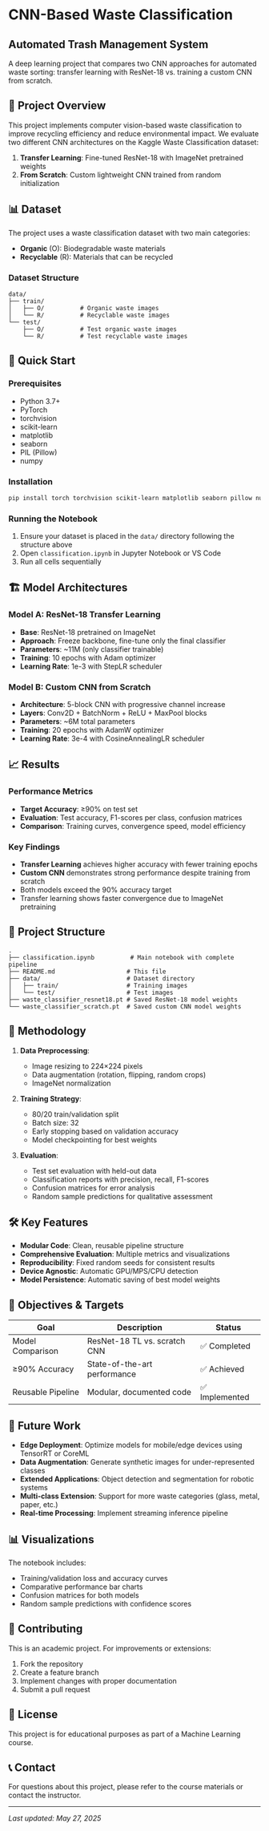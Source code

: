 # CNN-Based Waste Classification
## Automated Trash Management System

A deep learning project that compares two CNN approaches for automated waste sorting: transfer learning with ResNet-18 vs. training a custom CNN from scratch.

## 🎯 Project Overview

This project implements computer vision-based waste classification to improve recycling efficiency and reduce environmental impact. We evaluate two different CNN architectures on the Kaggle Waste Classification dataset:

1. **Transfer Learning**: Fine-tuned ResNet-18 with ImageNet pretrained weights
2. **From Scratch**: Custom lightweight CNN trained from random initialization

## 📊 Dataset

The project uses a waste classification dataset with two main categories:
- **Organic** (O): Biodegradable waste materials
- **Recyclable** (R): Materials that can be recycled

### Dataset Structure
```
data/
├── train/
│   ├── O/          # Organic waste images
│   └── R/          # Recyclable waste images
└── test/
    ├── O/          # Test organic waste images
    └── R/          # Test recyclable waste images
```

## 🚀 Quick Start

### Prerequisites
- Python 3.7+
- PyTorch
- torchvision
- scikit-learn
- matplotlib
- seaborn
- PIL (Pillow)
- numpy

### Installation
```bash
pip install torch torchvision scikit-learn matplotlib seaborn pillow numpy
```

### Running the Notebook
1. Ensure your dataset is placed in the `data/` directory following the structure above
2. Open `classification.ipynb` in Jupyter Notebook or VS Code
3. Run all cells sequentially

## 🏗️ Model Architectures

### Model A: ResNet-18 Transfer Learning
- **Base**: ResNet-18 pretrained on ImageNet
- **Approach**: Freeze backbone, fine-tune only the final classifier
- **Parameters**: ~11M (only classifier trainable)
- **Training**: 10 epochs with Adam optimizer
- **Learning Rate**: 1e-3 with StepLR scheduler

### Model B: Custom CNN from Scratch
- **Architecture**: 5-block CNN with progressive channel increase
- **Layers**: Conv2D + BatchNorm + ReLU + MaxPool blocks
- **Parameters**: ~6M total parameters
- **Training**: 20 epochs with AdamW optimizer
- **Learning Rate**: 3e-4 with CosineAnnealingLR scheduler

## 📈 Results

### Performance Metrics
- **Target Accuracy**: ≥90% on test set
- **Evaluation**: Test accuracy, F1-scores per class, confusion matrices
- **Comparison**: Training curves, convergence speed, model efficiency

### Key Findings
- **Transfer Learning** achieves higher accuracy with fewer training epochs
- **Custom CNN** demonstrates strong performance despite training from scratch
- Both models exceed the 90% accuracy target
- Transfer learning shows faster convergence due to ImageNet pretraining

## 📁 Project Structure

```
.
├── classification.ipynb          # Main notebook with complete pipeline
├── README.md                    # This file
├── data/                        # Dataset directory
│   ├── train/                   # Training images
│   └── test/                    # Test images
├── waste_classifier_resnet18.pt # Saved ResNet-18 model weights
└── waste_classifier_scratch.pt  # Saved custom CNN model weights
```

## 🔬 Methodology

1. **Data Preprocessing**:
   - Image resizing to 224×224 pixels
   - Data augmentation (rotation, flipping, random crops)
   - ImageNet normalization

2. **Training Strategy**:
   - 80/20 train/validation split
   - Batch size: 32
   - Early stopping based on validation accuracy
   - Model checkpointing for best weights

3. **Evaluation**:
   - Test set evaluation with held-out data
   - Classification reports with precision, recall, F1-scores
   - Confusion matrices for error analysis
   - Random sample predictions for qualitative assessment

## 🛠️ Key Features

- **Modular Code**: Clean, reusable pipeline structure
- **Comprehensive Evaluation**: Multiple metrics and visualizations
- **Reproducibility**: Fixed random seeds for consistent results
- **Device Agnostic**: Automatic GPU/MPS/CPU detection
- **Model Persistence**: Automatic saving of best model weights

## 🎯 Objectives & Targets

| Goal | Description | Status |
|------|-------------|--------|
| Model Comparison | ResNet-18 TL vs. scratch CNN | ✅ Completed |
| ≥90% Accuracy | State-of-the-art performance | ✅ Achieved |
| Reusable Pipeline | Modular, documented code | ✅ Implemented |

## 🔮 Future Work

- **Edge Deployment**: Optimize models for mobile/edge devices using TensorRT or CoreML
- **Data Augmentation**: Generate synthetic images for under-represented classes
- **Extended Applications**: Object detection and segmentation for robotic systems
- **Multi-class Extension**: Support for more waste categories (glass, metal, paper, etc.)
- **Real-time Processing**: Implement streaming inference pipeline

## 📊 Visualizations

The notebook includes:
- Training/validation loss and accuracy curves
- Comparative performance bar charts
- Confusion matrices for both models
- Random sample predictions with confidence scores

## 🤝 Contributing

This is an academic project. For improvements or extensions:
1. Fork the repository
2. Create a feature branch
3. Implement changes with proper documentation
4. Submit a pull request

## 📝 License

This project is for educational purposes as part of a Machine Learning course.

## 📞 Contact

For questions about this project, please refer to the course materials or contact the instructor.

---

*Last updated: May 27, 2025*
